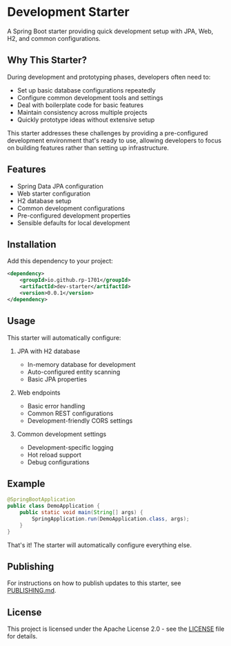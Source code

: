 # Development Starter

A Spring Boot starter providing quick development setup with JPA, Web, H2, and common configurations.

## Why This Starter?

During development and prototyping phases, developers often need to:
- Set up basic database configurations repeatedly
- Configure common development tools and settings
- Deal with boilerplate code for basic features
- Maintain consistency across multiple projects
- Quickly prototype ideas without extensive setup

This starter addresses these challenges by providing a pre-configured development environment that's ready to use, allowing developers to focus on building features rather than setting up infrastructure.

## Features

- Spring Data JPA configuration
- Web starter configuration
- H2 database setup
- Common development configurations
- Pre-configured development properties
- Sensible defaults for local development

## Installation

Add this dependency to your project:

```xml
<dependency>
    <groupId>io.github.rp-1701</groupId>
    <artifactId>dev-starter</artifactId>
    <version>0.0.1</version>
</dependency>
```

## Usage

This starter will automatically configure:

1. JPA with H2 database
   - In-memory database for development
   - Auto-configured entity scanning
   - Basic JPA properties

2. Web endpoints
   - Basic error handling
   - Common REST configurations
   - Development-friendly CORS settings

3. Common development settings
   - Development-specific logging
   - Hot reload support
   - Debug configurations

## Example

```java
@SpringBootApplication
public class DemoApplication {
    public static void main(String[] args) {
        SpringApplication.run(DemoApplication.class, args);
    }
}
```

That's it! The starter will automatically configure everything else.

## Publishing

For instructions on how to publish updates to this starter, see [PUBLISHING.md](PUBLISHING.md).

## License

This project is licensed under the Apache License 2.0 - see the [LICENSE](LICENSE) file for details. 